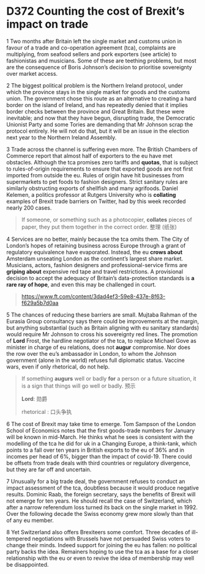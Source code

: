# D372 Counting the cost of Brexit’s impact on trade
1 Two months after Britain left the single market and customs union in favour of a trade and co-operation agreement (tca), complaints are multiplying, from seafood sellers and pork exporters (see article) to fashionistas and musicians. Some of these are teething problems, but most are the consequence of Boris Johnson’s decision to prioritise sovereignty over market access.

2 The biggest political problem is the Northern Ireland protocol, under which the province stays in the single market for goods and the customs union. The government chose this route as an alternative to creating a hard border on the island of Ireland, and has repeatedly denied that it implies border checks between the province and Great Britain. But these were inevitable; and now that they have begun, disrupting trade, the Democratic Unionist Party and some Tories are demanding that Mr Johnson scrap the protocol entirely. He will not do that, but it will be an issue in the election next year to the Northern Ireland Assembly.

3 Trade across the channel is suffering even more. The British Chambers of Commerce report that almost half of exporters to the eu have met obstacles. Although the tca promises zero tariffs and **quotas**, that is subject to rules-of-origin requirements to ensure that exported goods are not first imported from outside the eu. Rules of origin have hit businesses from supermarkets to pet foods to fashion designers. Strict sanitary rules are similarly obstructing exports of shellfish and many agrifoods. Daniel Kelemen, a politics professor at Rutgers University who is **collating** examples of Brexit trade barriers on Twitter, had by this week recorded nearly 200 cases.

> If someone, or something such as a photocopier, **collates** pieces of paper, they put them together in the correct order. 整理 (纸张)
>

4 Services are no better, mainly because the tca omits them. The City of London’s hopes of retaining business across Europe through a grant of regulatory equivalence have evaporated. Instead, the eu **crows about** Amsterdam unseating London as the continent’s largest share market. Musicians, actors, fashion designers and professional-service firms are **griping about** expensive red tape and travel restrictions. A provisional decision to accept the adequacy of Britain’s data-protection standards is **a rare ray of hope**, and even this may be challenged in court.

> https://www.ft.com/content/3dad4ef3-59e8-437e-8f63-f629a5b7d0aa
>

5 The chances of reducing these barriers are small. Mujtaba Rahman of the Eurasia Group consultancy says there could be improvements at the margin, but anything substantial (such as Britain aligning with eu sanitary standards) would require Mr Johnson to cross his sovereignty red lines. The promotion of **Lord** Frost, the hardline negotiator of the tca, to replace Michael Gove as minister in charge of eu relations, does not **augur** compromise. Nor does the row over the eu’s ambassador in London, to whom the Johnson government (alone in the world) refuses full diplomatic status. Vaccine wars, even if only rhetorical, do not help.

> If something **augurs** well or badly **for** a person or a future situation, it is a sign that things will go well or badly. 预示
>
> **Lord**: 勋爵
>
> rhetorical : 口头争执
>

6 The cost of Brexit may take time to emerge. Tom Sampson of the London School of Economics notes that the first goods-trade numbers for January will be known in mid-March. He thinks what he sees is consistent with the modelling of the tca he did for uk in a Changing Europe, a think-tank, which points to a fall over ten years in British exports to the eu of 36% and in incomes per head of 6%, bigger than the impact of covid-19. There could be offsets from trade deals with third countries or regulatory divergence, but they are far off and uncertain.

7 Unusually for a big trade deal, the government refuses to conduct an impact assessment of the tca, doubtless because it would produce negative results. Dominic Raab, the foreign secretary, says the benefits of Brexit will not emerge for ten years. He should recall the case of Switzerland, which after a narrow referendum loss turned its back on the single market in 1992. Over the following decade the Swiss economy grew more slowly than that of any eu member.

8 Yet Switzerland also offers Brexiteers some comfort. Three decades of ill-tempered negotiations with Brussels have not persuaded Swiss voters to change their minds. Indeed support for joining the eu has fallen: no political party backs the idea. Remainers hoping to use the tca as a base for a closer relationship with the eu or even to revive the idea of membership may well be disappointed.

